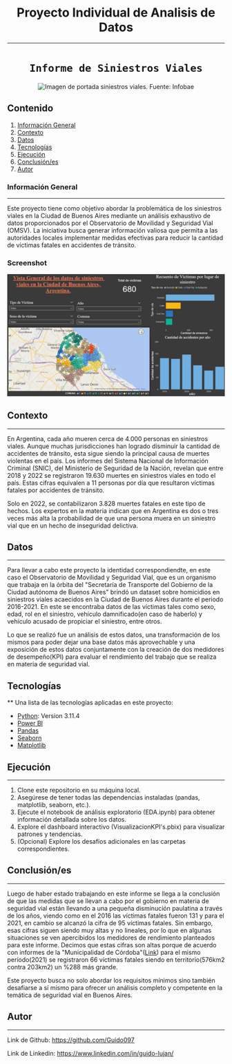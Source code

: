 <h1 align='center'>
 <b>Proyecto Individual de Analisis de Datos</b>
</h1>

***
# <h1 align="center">**`Informe de Siniestros Viales`**</h1> 

<p align="center">
  <img src="https://www.infobae.com/new-resizer/rFmz0ihvY-P7qckmvMuvx8hyhlk=/992x558/filters:format(webp):quality(85)/cloudfront-us-east-1.images.arcpublishing.com/infobae/BGRNAAETQ5GIZNMVE24ZOSFZFU.jpg" alt="Imagen de portada siniestros viales. Fuente: Infobae">
</p>

## Contenido
1. [Información General](#información-gral)
2. [Contexto](#contexto)
3. [Datos](#datos)
4. [Tecnologías](#tecnologías)
5. [Ejecución](#ejecución)
6. [Conclusión/es](#conclusión)
7. [Autor](#autor)

### Información General
***
Este proyecto tiene como objetivo abordar la problemática de los siniestros viales en la Ciudad de Buenos Aires mediante un análisis exhaustivo de datos proporcionados por el Observatorio de Movilidad y Seguridad Vial (OMSV). La iniciativa busca generar información valiosa que permita a las autoridades locales implementar medidas efectivas para reducir la cantidad de víctimas fatales en accidentes de tránsito. 

### Screenshot
![Image text](https://github.com/Guido097/DA_ProyectoInd_2/blob/main/src/Screenshot.jpg?raw=true)

## Contexto
***
En Argentina, cada año mueren cerca de 4.000 personas en siniestros viales. Aunque muchas jurisdicciones han logrado disminuir la cantidad de accidentes de tránsito, esta sigue siendo la principal causa de muertes violentas en el país. Los informes del Sistema Nacional de Información Criminal (SNIC), del Ministerio de Seguridad de la Nación, revelan que entre 2018 y 2022 se registraron 19.630 muertes en siniestros viales en todo el país. Estas cifras equivalen a 11 personas por día que resultaron víctimas fatales por accidentes de tránsito.

Solo en 2022, se contabilizaron 3.828 muertes fatales en este tipo de hechos. Los expertos en la materia indican que en Argentina es dos o tres veces más alta la probabilidad de que una persona muera en un siniestro vial que en un hecho de inseguridad delictiva.

## Datos
***
Para llevar a cabo este proyecto la identidad correspondiendte, en este caso el Observatorio de Movilidad y Seguridad Vial, que es un organismo que trabaja en la órbita del "Secretaría de Transporte del Gobierno de la Ciudad autónoma de Buenos Aires" brindó un dataset sobre homicidios en siniestros viales acaecidos en la Ciudad de Buenos Aires durante el periodo 2016-2021. En este se encontraba datos de las víctimas tales como sexo, edad, rol en el siniestro, vehículo damnificado(en caso de haberlo) y vehículo acusado de propiciar el siniestro, entre otros.

Lo que se realizó fue un análisis de estos datos, una transformación de los mismos para poder dejar una base datos más aprovechable y una exposición de estos datos conjuntamente con la creación de dos medidores de desempeño(KPI) para evaluar el rendimiento del trabajo que se realiza en materia de seguridad vial.


## Tecnologías
**
Una lista de las tecnologías aplicadas en este proyecto:
* [Python](https://www.python.org/downloads/): Version 3.11.4
* [Power BI](https://apps.microsoft.com/detail/9NTXR16HNW1T?hl=es-ar&gl=AR)
* [Pandas](https://pandas.pydata.org/)
* [Seaborn](https://seaborn.pydata.org/)
* [Matplotlib](https://matplotlib.org/)

## Ejecución
***
1. Clone este repositorio en su máquina local.
2. Asegúrese de tener todas las dependencias instaladas (pandas, matplotlib, seaborn, etc.).
3. Ejecute el notebook de análisis exploratorio (EDA.ipynb) para obtener información detallada sobre los datos.
4. Explore el dashboard interactivo (VisualizacionKPI's.pbix) para visualizar patrones y tendencias.
5. (Opcional) Explore los desafíos adicionales en las carpetas correspondientes.

## Conclusión/es
***
Luego de haber estado trabajando en este informe se llega a la conclusión de que las medidas que se llevan a cabo por el gobierno en materia de seguridad vial están llevando a una pequeña disminución paulatina a través de los años, viendo como en el 2016 las víctimas fatales fueron 131 y para el 2021, en cambio se alcanzó la cifra de 95 víctimas fatales. Sin embargo, esas cifras siguen siendo muy altas y no lineales, por lo que en algunas situaciones se ven apercibidos los medidores de rendimiento planteados para este informe. Decimos que estas cifras son altas porque de acuerdo con informes de la "Municipalidad de Córdoba"([Link](https://drive.google.com/file/d/1TlbDwwNGV_s7Ddw8BcQsEvr9NlmsCatN/view)) para el mismo período(2021) se registraron 66 víctimas fatales siendo en territorio(576km2 contra 203km2) un %288 más grande.

Este proyecto busca no solo abordar los requisitos mínimos sino también desafiarse a sí mismo para ofrecer un análisis completo y competente en la temática de seguridad vial en Buenos Aires.

## Autor
***
Link de Github: https://github.com/Guido097

Link de Linkedin: https://www.linkedin.com/in/guido-lujan/
